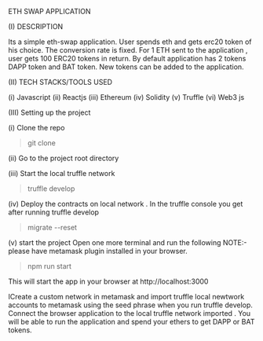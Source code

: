 ETH SWAP APPLICATION

(I) DESCRIPTION 

Its a simple eth-swap application. User spends eth and gets erc20 token of his choice. The conversion rate is fixed. For 1 ETH sent to the application 
, user gets 100 ERC20 tokens in return. By default application has 2 tokens DAPP token and BAT token. New tokens  can be added to the application.

(II) TECH STACKS/TOOLS USED

(i) Javascript
(ii) Reactjs
(iii) Ethereum 
(iv) Solidity
(v) Truffle 
(vi) Web3 js

(III) Setting up the project

(i) Clone the repo 
> git clone <repo url>
  
(ii) Go to the project root directory

(iii) Start the local truffle network
> truffle develop

(iv) Deploy the contracts on local network . In the truffle console you get after running truffle develop
> migrate --reset 

(v) start the project
 Open one more terminal and run the following 
 NOTE:- please have metamask plugin installed in your browser.
 
 > npm run start
 
 This will start the app in your browser at http://localhost:3000
 
 ICreate a custom network in metamask and import truffle local newtwork accounts to metamask using the seed phrase when you run truffle develop.
 Connect the browser application to the local truffle  network imported . You will be able to run the application and spend your ethers to get DAPP or BAT tokens.
 
